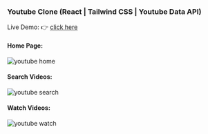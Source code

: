 ### Youtube Clone (React | Tailwind CSS | Youtube Data API)
Live Demo: 👉 [click here](https://youtube-clone.vikasipar.vercel.app/)
#### Home Page:

![youtube home](https://github.com/vikasipar/youtube-clone/assets/98696526/039bc3cf-62eb-4981-8703-73a3986acc6a)

#### Search Videos:

![youtube search](https://github.com/vikasipar/youtube-clone/assets/98696526/790d3f52-147c-4343-a596-e4d41aa02c03)

#### Watch Videos:

![youtube watch](https://github.com/vikasipar/youtube-clone/assets/98696526/9cf4cd68-afb3-4865-8d65-14983a3b0227)
